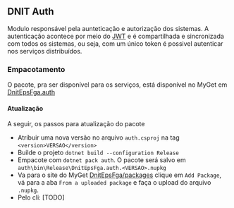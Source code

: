 ## DNIT Auth

Modulo responsável pela aunteticação e autorização dos sistemas.
A autenticação acontece por meio do [JWT](https://jwt.io/) e é compartilhada e sincronizada com todos os sistemas, ou seja,
com um único token é possivel autenticar nos serviços distribuídos.

### Empacotamento

O pacote, pra ser disponível para os serviços, está disponível no MyGet em [DnitEpsFga.auth](https://www.myget.org/feed/dnit-eps-fga/package/nuget/DnitEpsFga.auth)

#### Atualização

A seguir, os passos para atualização do pacote

- Atribuir uma nova versão no arquivo `auth.csproj` na tag `<version>VERSAO</version>`
- Builde o projeto `dotnet build --configuration Release`
- Empacote com `dotnet pack auth`. O pacote será salvo em `auth\bin\Release\DnitEpsFga.auth.<VERSAO>.nupkg`
- Va para o site do MyGet [DnitEpsFga/packages](https://www.myget.org/feed/Packages/dnit-eps-fga) clique em `Add Package`, vá para a aba `From a uploaded package` e faça o upload do arquivo `.nupkg`.
- Pelo cli: [TODO]